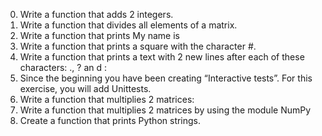 0. Write a function that adds 2 integers.                                                      
1. Write a function that divides all elements of a matrix.                                     
2. Write a function that prints My name is <first name> <last name>                            
3. Write a function that prints a square with the character #.                                 
4. Write a function that prints a text with 2 new lines after each of these characters: ., ? an
d :                                                                                            
5. Since the beginning you have been creating “Interactive tests”. For this exercise, you will 
add Unittests.                                                                                 
6. Write a function that multiplies 2 matrices:                                                
7. Write a function that multiplies 2 matrices by using the module NumPy                       
8. Create a function that prints Python strings.   